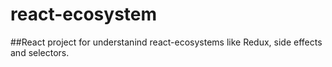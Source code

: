 # react-ecosystem

##React project for understanind react-ecosystems like Redux, side effects and selectors.
